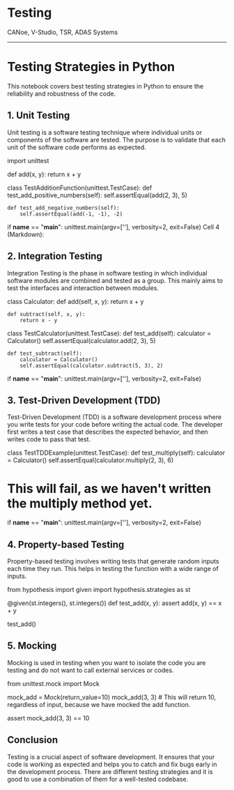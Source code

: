 # Testing
CANoe, V-Studio, TSR, ADAS Systems

------------------------------------------------------------------------------------------------------------------------------------

# Testing Strategies in Python

This notebook covers best testing strategies in Python to ensure the reliability and robustness of the code.

## 1. Unit Testing

Unit testing is a software testing technique where individual units or components of the software are tested. The purpose is to validate that each unit of the software code performs as expected.

import unittest

def add(x, y):
    return x + y

class TestAdditionFunction(unittest.TestCase):
    def test_add_positive_numbers(self):
        self.assertEqual(add(2, 3), 5)

    def test_add_negative_numbers(self):
        self.assertEqual(add(-1, -1), -2)

if __name__ == "__main__":
    unittest.main(argv=[''], verbosity=2, exit=False)
Cell 4 (Markdown):


## 2. Integration Testing

Integration Testing is the phase in software testing in which individual software modules are combined and tested as a group. This mainly aims to test the interfaces and interaction between modules.

class Calculator:
    def add(self, x, y):
        return x + y
    
    def subtract(self, x, y):
        return x - y

class TestCalculator(unittest.TestCase):
    def test_add(self):
        calculator = Calculator()
        self.assertEqual(calculator.add(2, 3), 5)

    def test_subtract(self):
        calculator = Calculator()
        self.assertEqual(calculator.subtract(5, 3), 2)

if __name__ == "__main__":
    unittest.main(argv=[''], verbosity=2, exit=False)

## 3. Test-Driven Development (TDD)

Test-Driven Development (TDD) is a software development process where you write tests for your code before writing the actual code. The developer first writes a test case that describes the expected behavior, and then writes code to pass that test.


class TestTDDExample(unittest.TestCase):
    def test_multiply(self):
        calculator = Calculator()
        self.assertEqual(calculator.multiply(2, 3), 6)



# This will fail, as we haven't written the multiply method yet.



if __name__ == "__main__":
    unittest.main(argv=[''], verbosity=2, exit=False)


## 4. Property-based Testing

Property-based testing involves writing tests that generate random inputs each time they run. This helps in testing the function with a wide range of inputs.


from hypothesis import given
import hypothesis.strategies as st

@given(st.integers(), st.integers())
def test_add(x, y):
    assert add(x, y) == x + y
    
test_add()


## 5. Mocking

Mocking is used in testing when you want to isolate the code you are testing and do not want to call external services or codes.


from unittest.mock import Mock

mock_add = Mock(return_value=10)
mock_add(3, 3)  # This will return 10, regardless of input, because we have mocked the add function.

assert mock_add(3, 3) == 10

## Conclusion

Testing is a crucial aspect of software development. It ensures that your code is working as expected and helps you to catch and fix bugs early in the development process. There are different testing strategies and it is good to use a combination of them for a well-tested codebase.
